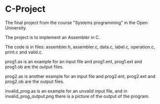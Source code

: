 # C-Project
The final project from the course "Systems programming" in the Open University.

The project is to implement an Assembler in C.

The code is in files: assembler.h, assembler.c, data.c, label.c, operation.c,  print.c and valid.c.

prog1.as is an example for an input file and prog1.ent, prog1.ext and prog1.ob are the output files.

prog2.as is another example for an input file and prog2.ent, prog2.ext and prog2.ob are the output files.

invalid_prog.as is an example for an unvalid input file, and in invalid_prog_output.png there is a picture of the output of the program.
